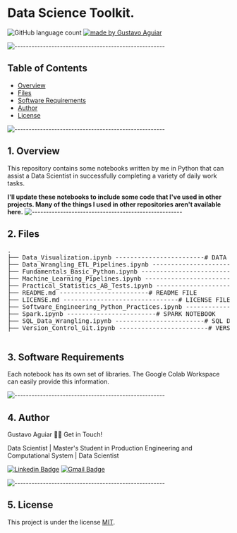 # Data Science Toolkit.

<p align="left">
  <img alt="GitHub language count" src="https://img.shields.io/github/languages/count/DataScientist-GustavoAguiar/Data_Science_Toolkit?color=%2304D361">

  <a href="https://rocketseat.com.br">
    <img alt="made by Gustavo Aguiar" src="https://img.shields.io/badge/made%20by-Gustavo-%237519C1">
  </a>

![-----------------------------------------------------](https://raw.githubusercontent.com/andreasbm/readme/master/assets/lines/rainbow.png)

## Table of Contents

- [Overview](#overview)
- [Files](#files)
- [Software Requirements](#sw)
- [Author](#author)
- [License](#license)

![-----------------------------------------------------](https://raw.githubusercontent.com/andreasbm/readme/master/assets/lines/rainbow.png)

<a id='overview'></a>

## 1. Overview
This repository contains some notebooks written by me in Python that can assist a Data Scientist in successfully completing a variety of daily work tasks.

**I'll update these notebooks to include some code that I've used in other projects. Many of the things I used in other repositories aren't available here.**
![-----------------------------------------------------](https://raw.githubusercontent.com/andreasbm/readme/master/assets/lines/rainbow.png)

<a id='files'></a>

## 2. Files

<pre>
.
├── Data_Visualization.ipynb ------------------------# DATA VISUALIZATION NOTEBOOK
├── Data_Wrangling_ETL_Pipelines.ipynb ------------------------# DATA WRANGLING NOTEBOOK
├── Fundamentals_Basic_Python.ipynb ------------------------# FUNDAMENTALS OF PYTHON NOTEBOOK
├── Machine_Learning_Pipelines.ipynb ------------------------# MACHINE LEARNING PIPELINES NOTEBOOK
├── Practical_Statistics_AB_Tests.ipynb ------------------------# PRACTICAL STATISTICS & A/B TESTS NOTEBOOK
├── README.md ------------------------# README FILE
├── LICENSE.md -------------------------------# LICENSE FILE
├── Software_Engineering_Python_Practices.ipynb ------------------------# SOFTWARE ENGINEERING PYTHON PRACTICES NOTEBOOK
├── Spark.ipynb ------------------------# SPARK NOTEBOOK
├── SQL_Data_Wrangling.ipynb ------------------------# SQL DATA WRANGLING NOTEBOOK
├── Version_Control_Git.ipynb ------------------------# VERSION CONTROL & GIT NOTEBOOK

</pre>

<a id='sw'></a>

## 3. Software Requirements

Each notebook has its own set of libraries. The Google Colab Workspace can easily provide this information.

![-----------------------------------------------------](https://raw.githubusercontent.com/andreasbm/readme/master/assets/lines/rainbow.png)

<a id='author'></a>

## 4. Author

Gustavo Aguiar 👋🏽 Get in Touch!

Data Scientist | Master's Student in Production Engineering and Computational System | Data Scientist

[![Linkedin Badge](https://img.shields.io/badge/-Gustavo-blue?style=flat-square&logo=Linkedin&logoColor=white&link=https://www.linkedin.com/in/gjmaguiar/?locale=en_US)](https://www.linkedin.com/in/gjmaguiar/?locale=en_US)
[![Gmail Badge](https://img.shields.io/badge/-gustavoaguiar@id.uff.br-c14438?style=flat-square&logo=Gmail&logoColor=white&link=mailto:gustavoaguiar@id.uff.br)](mailto:gustavoaguiar@id.uff.br)

![-----------------------------------------------------](https://raw.githubusercontent.com/andreasbm/readme/master/assets/lines/rainbow.png)

<a id='license'></a>

## 5. License
This project is under the license [MIT](./LICENSE).
